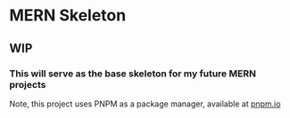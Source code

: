 # MERN Skeleton

## WIP

### This will serve as the base skeleton for my future MERN projects

Note, this project uses PNPM as a package manager, available at [pnpm.io](https://pnpm.io/)